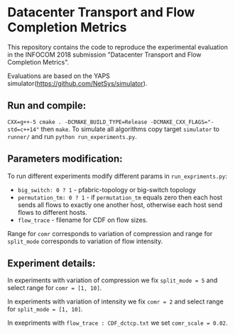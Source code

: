 # Datacenter Transport and Flow Completion Metrics

This repository contains the code to reproduce the experimental evaluation in the INFOCOM 2018 submission "Datacenter Transport and Flow Completion Metrics".

Evaluations are based on the YAPS simulator(https://github.com/NetSys/simulator).

## Run and compile: 

`CXX=g++-5 cmake . -DCMAKE_BUILD_TYPE=Release -DCMAKE_CXX_FLAGS="-std=c++14"` then `make`. To simulate all algorithms copy target `simulator` to `runner/` and run `python run_experiments.py`.


## Parameters modification:
To run different experiments modify different params in `run_expriments.py`:

* `big_switch: 0 ? 1` - pfabric-topology or big-switch topology
* `permutation_tm: 0 ? 1` - if `permutation_tm` equals zero thеn each host sends all flows to exactly one another host, otherwise each host send flows to different hosts.
* `flow_trace` - filename for CDF on flow sizes.


Range for `comr` corresponds to variation of compression and range for `split_mode` corresponds to variation of flow intensity. 

## Experiment details:

In experiments with variation of compression we fix `split_mode = 5` and select range for `comr = [1, 10]`. 

In experiments with variation of intensity we fix `comr = 2` and select range for `split_mode = [1, 10]`.

In exepriments with `flow_trace : CDF_dctcp.txt` we set `comr_scale = 0.02`.
 

